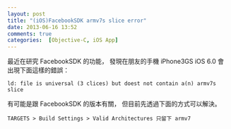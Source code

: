 ```yaml
---
layout: post
title: "(iOS)FacebookSDK armv7s slice error"
date: 2013-06-16 13:52
comments: true
categories:  [Objective-C, iOS App]
---
```


最近在研究 FacebookSDK 的功能，
發現在朋友的手機 iPhone3GS iOS 6.0 會出現下面這樣的錯誤：
```objc
ld: file is universal (3 clices) but doest not contain a(n) armv7s slice
```

有可能是跟 FacebookSDK 的版本有關，
但目前先透過下面的方式可以解決。
```objc
TARGETS > Build Settings > Valid Architectures 只留下 armv7 
```

